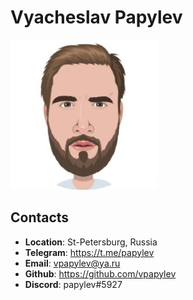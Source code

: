 # Vyacheslav Papylev

![Me](/img/papylev_user_picture.png)

## Contacts
- __Location__: St-Petersburg, Russia
- __Telegram__: https://t.me/papylev 
- __Email__: vpapylev@ya.ru
- __Github__: https://github.com/vpapylev
- __Discord__: papylev#5927
